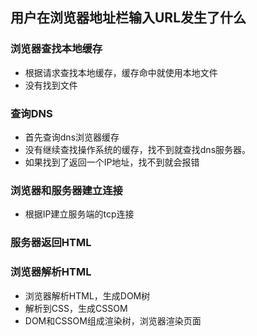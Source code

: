 ## 用户在浏览器地址栏输入URL发生了什么

### 浏览器查找本地缓存
* 根据请求查找本地缓存，缓存命中就使用本地文件
* 没有找到文件

### 查询DNS
* 首先查询dns浏览器缓存
* 没有继续查找操作系统的缓存，找不到就查找dns服务器。
* 如果找到了返回一个IP地址，找不到就会报错

### 浏览器和服务器建立连接
* 根据IP建立服务端的tcp连接


### 服务器返回HTML


### 浏览器解析HTML
* 浏览器解析HTML，生成DOM树
* 解析到CSS，生成CSSOM
* DOM和CSSOM组成渲染树，浏览器渲染页面
